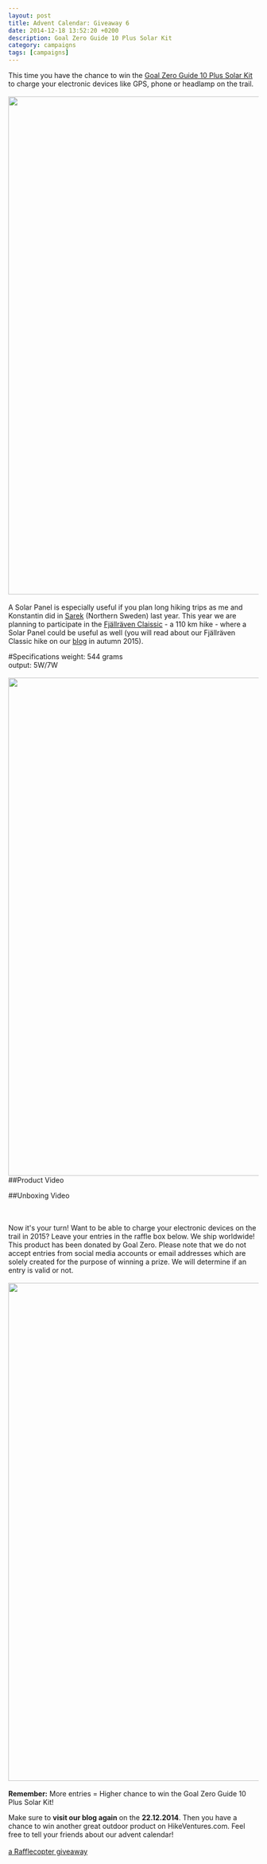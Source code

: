 ```yaml
---
layout: post
title: Advent Calendar: Giveaway 6
date: 2014-12-18 13:52:20 +0200
description: Goal Zero Guide 10 Plus Solar Kit
category: campaigns
tags: [campaigns]
---
```

This time you have the chance to win the <a href="http://www.goalzero.com/p/79/guide-10-plus-solar-kit/24:1/" target="_blank">Goal Zero Guide 10 Plus Solar Kit</a> to charge your electronic devices like GPS, phone or headlamp on the trail. 
<br><br>
<a href="https://www.flickr.com/photos/90204224@N07/15427006384"><img src="https://farm8.staticflickr.com/7527/15427006384_c5603d32d9_o.jpg" width="1000" height="1000"></a></center><!--more--><br><br>
A Solar Panel is especially useful if you plan long hiking trips as me and Konstantin did in [Sarek](http://hikeventures.com/hiking-and-packrafting-in-sarek-day-1/)  (Northern Sweden) last year. This year we are planning to participate in the [Fjällräven Claissic](http://www.fjallraven.com/classic) - a 110 km hike - where a Solar Panel could be useful as well (you will read about our Fjällräven Classic hike on our <a href="http://hikeventures.com/atom.xml" target="_blank">blog</a> in autumn 2015).

#Specifications
weight: 544 grams<br>
output: 5W/7W<br><br>
<a href="https://www.flickr.com/photos/90204224@N07/15861840438"><img src="https://farm8.staticflickr.com/7481/15861840438_b8929897a7_o.jpg" width="1000" height="1000"></a>
##Product Video


##Unboxing Video

<br><br>
Now it's your turn! Want to be able to charge your electronic devices on the trail in 2015? Leave your entries in the raffle box below. We ship worldwide! This product has been donated by Goal Zero. Please note that we do not accept entries from social media accounts or email addresses which are solely created for the purpose of winning a prize. We will determine if an entry is valid or not.<br><br>
<a href="https://www.flickr.com/photos/90204224@N07/15427007194"><img src="https://farm8.staticflickr.com/7503/15427007194_ba8a0cd80b_o.jpg" width="1000" height="1000"></a><br><br>
<strong>Remember:</strong> More entries = Higher chance to win the Goal Zero Guide 10 Plus Solar Kit!

Make sure to <strong>visit our blog again</strong> on the <strong>22.12.2014</strong>. Then you have a chance to win another great outdoor product on HikeVentures.com. Feel free to tell your friends about our advent calendar!<br><br>
<a class="rcptr" href="http://www.rafflecopter.com/rafl/display/9698c3707/" rel="nofollow" data-raflid="9698c3707" data-theme="classic" data-template="547383d1349ca46723745c71" id="rcwidget_1n1k4maw">a Rafflecopter giveaway</a>
<script src="//widget-prime.rafflecopter.com/launch.js"></script>
